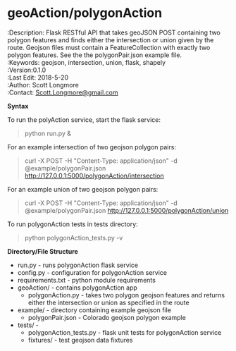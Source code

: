 geoAction/polygonAction
======
:Description: Flask RESTful API that takes geoJSON POST containing two polygon features and finds either the intersection or union given by the route. Geojson files must contain a FeatureCollection with exactly two polygon features. See the the polygonPair.json example file.  
:Keywords: geojson, intersection, union, flask, shapely  
:Version:0.1.0  
:Last Edit: 2018-5-20  
:Author: Scott Longmore  
:Contact: Scott.Longmore@gmail.com  

**Syntax** 

To run the polyAction service, start the flask service: 

> python run.py &

For an example intersection of two geojson polygon pairs:

> curl -X POST -H "Content-Type: application/json" -d @example/polygonPair.json http://127.0.0.1:5000/polygonAction/intersection

For an example union of two geojson polygon pairs:

> curl -X POST -H "Content-Type: application/json" -d @example/polygonPair.json http://127.0.0.1:5000/polygonAction/union  

To run polygonAction tests in tests directory:

> python polygonAction_tests.py -v 

**Directory/File Structure** 

* run.py - runs polygonAction flask service
* config.py - configuration for polygonAction service
* requirements.txt - python module requirements
* geoAction/ - contains polygonAction app 
    * polygonAction.py - takes two polygon geojson features and returns either the intersection or union as specified in the route
* example/ - directory containing example geojson file
    * polygonPair.json - Colorado geojson polygon example 
* tests/ -  
    * polygonAction_tests.py - flask unit tests for polygonAction service
    * fixtures/ - test geojson data fixtures

